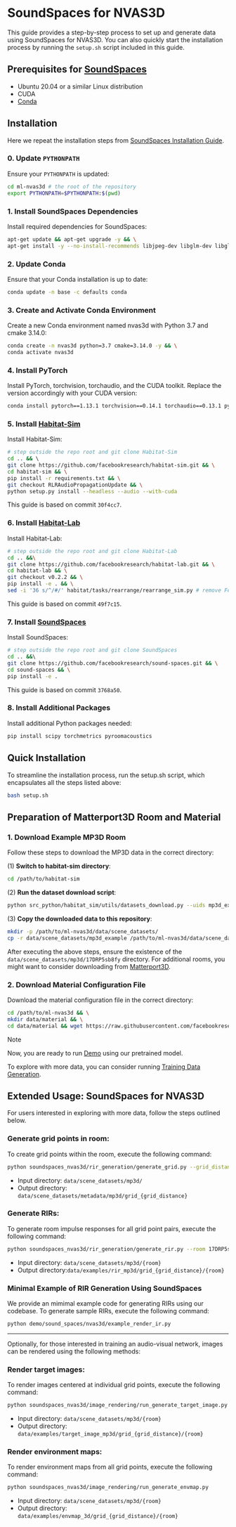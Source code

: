 # SoundSpaces for NVAS3D
This guide provides a step-by-step process to set up and generate data using SoundSpaces for NVAS3D. You can also quickly start the installation process by running the `setup.sh` script included in this guide.

## Prerequisites for [SoundSpaces](https://github.com/facebookresearch/sound-spaces)
- Ubuntu 20.04 or a similar Linux distribution
- CUDA
- [Conda](https://docs.conda.io/en/latest/miniconda.html)


## Installation
Here we repeat the installation steps from [SoundSpaces Installation Guide](https://github.com/facebookresearch/sound-spaces/blob/main/INSTALLATION.md).

### 0. Update `PYTHONPATH`
Ensure your `PYTHONPATH` is updated:
```bash
cd ml-nvas3d # the root of the repository
export PYTHONPATH=$PYTHONPATH:$(pwd)
```

### 1. Install SoundSpaces Dependencies
Install required dependencies for SoundSpaces:
```bash
apt-get update && apt-get upgrade -y && \
apt-get install -y --no-install-recommends libjpeg-dev libglm-dev libgl1-mesa-glx libegl1-mesa-dev mesa-utils xorg-dev freeglut3-dev
```

### 2. Update Conda
Ensure that your Conda installation is up to date:
```bash
conda update -n base -c defaults conda
```

### 3. Create and Activate Conda Environment
Create a new Conda environment named nvas3d with Python 3.7 and cmake 3.14.0:
```bash
conda create -n nvas3d python=3.7 cmake=3.14.0 -y && \
conda activate nvas3d
```

### 4. Install PyTorch
Install PyTorch, torchvision, torchaudio, and the CUDA toolkit. Replace the version accordingly with your CUDA version:
```bash
conda install pytorch==1.13.1 torchvision==0.14.1 torchaudio==0.13.1 pytorch-cuda=11.6 -c pytorch -c nvidia
```

### 5. Install [Habitat-Sim](https://github.com/facebookresearch/habitat-sim/tree/main)
Install Habitat-Sim:
```bash
# step outside the repo root and git clone Habitat-Sim
cd .. && \ 
git clone https://github.com/facebookresearch/habitat-sim.git && \
cd habitat-sim && \
pip install -r requirements.txt && \
git checkout RLRAudioPropagationUpdate && \
python setup.py install --headless --audio --with-cuda
```
This guide is based on commit `30f4cc7`.

### 6. Install [Habitat-Lab](https://github.com/facebookresearch/habitat-lab)
Install Habitat-Lab:
```bash
# step outside the repo root and git clone Habitat-Lab
cd .. &&\
git clone https://github.com/facebookresearch/habitat-lab.git && \
cd habitat-lab && \
git checkout v0.2.2 && \
pip install -e . && \
sed -i '36 s/^/#/' habitat/tasks/rearrange/rearrange_sim.py # remove FetchRobot
```
This guide is based on commit `49f7c15`.


### 7. Install [SoundSpaces](https://github.com/facebookresearch/sound-spaces/tree/main)
Install SoundSpaces:
```bash
# step outside the repo root and git clone SoundSpaces
cd .. &&\ 
git clone https://github.com/facebookresearch/sound-spaces.git && \
cd sound-spaces && \
pip install -e .
```
This guide is based on commit `3768a50`.

### 8. Install Additional Packages
Install additional Python packages needed:
```bash
pip install scipy torchmetrics pyroomacoustics
```

## Quick Installation
To streamline the installation process, run the setup.sh script, which encapsulates all the steps listed above:
```bash
bash setup.sh
```

## Preparation of Matterport3D Room and Material

### 1. Download Example MP3D Room
Follow these steps to download the MP3D data in the correct directory:


(1) **Switch to habitat-sim directory**:
```bash
cd /path/to/habitat-sim
```

(2) **Run the dataset download script**:
```bash
python src_python/habitat_sim/utils/datasets_download.py --uids mp3d_example_scene
```

(3) **Copy the downloaded data to this repository**:
```bash
mkdir -p /path/to/ml-nvas3d/data/scene_datasets/ 
cp -r data/scene_datasets/mp3d_example /path/to/ml-nvas3d/data/scene_datasets/mp3d
```

After executing the above steps, ensure the existence of the `data/scene_datasets/mp3d/17DRP5sb8fy` directory. For additional rooms, you might want to consider downloading from [Matterport3D](https://niessner.github.io/Matterport/).

### 2. Download Material Configuration File
Download the material configuration file in the correct directory:

```bash
cd /path/to/ml-nvas3d && \
mkdir data/material && \
cd data/material && wget https://raw.githubusercontent.com/facebookresearch/rlr-audio-propagation/main/RLRAudioPropagationPkg/data/mp3d_material_config.json
```

> [!Note]
> Now, you are ready to run [Demo](../demo/README.md) using our pretrained model.
>
> To explore with more data, you can consider running [Training Data Generation](../nvas3d/utils/training_data_generation/README.md).


## Extended Usage: SoundSpaces for NVAS3D
For users interested in exploring with more data, follow the steps outlined below.

### Generate grid points in room:
To create grid points within the room, execute the following command:
```bash
python soundspaces_nvas3d/rir_generation/generate_grid.py --grid_distance 1.0
```
* Input directory: `data/scene_datasets/mp3d/`
* Output directory: `data/scene_datasets/metadata/mp3d/grid_{grid_distance}`

### Generate RIRs:
To generate room impulse responses for all grid point pairs, execute the following command:
```bash
python soundspaces_nvas3d/rir_generation/generate_rir.py --room 17DRP5sb8fy
```
* Input directory: `data/scene_datasets/mp3d/{room}`
* Output directory:`data/examples/rir_mp3d/grid_{grid_distance}/{room}`

### Minimal Example of RIR Generation Using SoundSpaces
We provide an mimimal example code for generating RIRs using our codebase. To generate sample RIRs, execute the following command:
```bash
python demo/sound_spaces/nvas3d/example_render_ir.py
```

---
Optionally, for those interested in training an audio-visual network, images can be rendered using the following methods:
### Render target images:
To render images centered at individual grid points, execute the following command:
```bash
python soundspaces_nvas3d/image_rendering/run_generate_target_image.py
```
* Input directory: `data/scene_datasets/mp3d/{room}`
* Output directory: `data/examples/target_image_mp3d/grid_{grid_distance}/{room}`

### Render environment maps:
To render environment maps from all grid points, execute the following command:
```bash
python soundspaces_nvas3d/image_rendering/run_generate_envmap.py
```
* Input directory: `data/scene_datasets/mp3d/{room}`
* Output directory: `data/examples/envmap_3d/grid_{grid_distance}/{room}`

